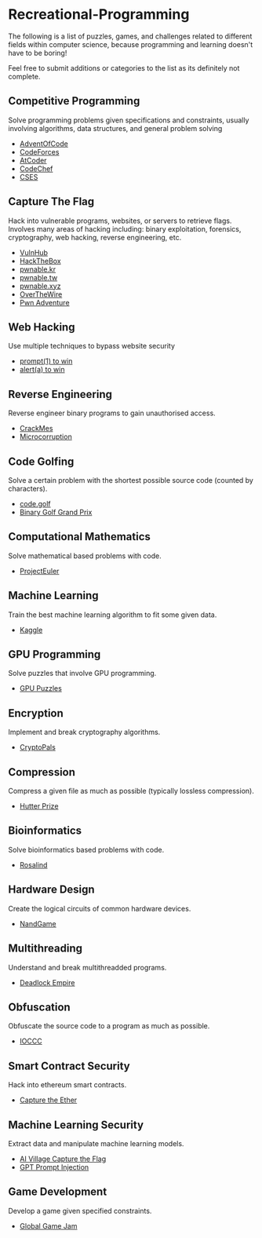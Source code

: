 # Recreational-Programming
The following is a list of puzzles, games, and challenges related to different fields within computer science, because programming and learning doesn't have to be boring!

Feel free to submit additions or categories to the list as its definitely not complete.

## Competitive Programming
Solve programming problems given specifications and constraints, usually involving algorithms, data structures, and general problem solving
- [AdventOfCode](https://www.adventofcode.com)
- [CodeForces](https://www.codeforces.com)
- [AtCoder](https://atcoder.jp)
- [CodeChef](https://www.codechef.com)
- [CSES](https://cses.fi/problemset/)

## Capture The Flag
Hack into vulnerable programs, websites, or servers to retrieve flags. Involves many areas of hacking including: binary exploitation, forensics, cryptography, web hacking, reverse engineering, etc.
- [VulnHub](https://www.vulnhub.com)
- [HackTheBox](https://www.hackthebox.com)
- [pwnable.kr](https://www.pwnable.kr)
- [pwnable.tw](https://pwnable.tw)
- [pwnable.xyz](https://pwnable.xyz/challenges/)
- [OverTheWire](https://www.overthewire.org)
- [Pwn Adventure](https://www.pwnadventure.com/)

## Web Hacking
Use multiple techniques to bypass website security
- [prompt(1) to win](https://prompt.ml/)
- [alert(a) to win](https://alf.nu/alert1)

## Reverse Engineering
Reverse engineer binary programs to gain unauthorised access.
- [CrackMes](https://crackmes.one)
- [Microcorruption](https://microcorruption.com/login)

## Code Golfing
Solve a certain problem with the shortest possible source code (counted by characters).
- [code.golf](https://www.code.golf)
- [Binary Golf Grand Prix](https://tmpout.sh/bggp/3/)

## Computational Mathematics
Solve mathematical based problems with code.
- [ProjectEuler](https://projecteuler.net/)

## Machine Learning
Train the best machine learning algorithm to fit some given data.
- [Kaggle](https://www.kaggle.com/)

## GPU Programming
Solve puzzles that involve GPU programming.
- [GPU Puzzles](https://github.com/srush/GPU-Puzzles)

## Encryption
Implement and break cryptography algorithms.
- [CryptoPals](https://cryptopals.com/)

## Compression
Compress a given file as much as possible (typically lossless compression).
- [Hutter Prize](http://prize.hutter1.net/)

## Bioinformatics
Solve bioinformatics based problems with code.
- [Rosalind](https://rosalind.info/)

## Hardware Design
Create the logical circuits of common hardware devices.
- [NandGame](https://nandgame.com/)

## Multithreading
Understand and break multithreadded programs.
- [Deadlock Empire](https://deadlockempire.github.io/)

## Obfuscation
Obfuscate the source code to a program as much as possible.
- [IOCCC](https://www.ioccc.org/)

## Smart Contract Security
Hack into ethereum smart contracts.
- [Capture the Ether](https://capturetheether.com/)

## Machine Learning Security
Extract data and manipulate machine learning models.
- [AI Village Capture the Flag](https://www.kaggle.com/competitions/ai-village-ctf)
- [GPT Prompt Injection](https://ggpt.43z.one/)

## Game Development
Develop a game given specified constraints.
- [Global Game Jam](https://globalgamejam.org/)
